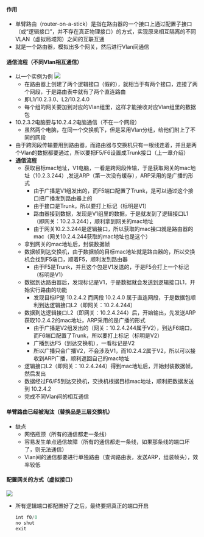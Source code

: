 
#### 作用
- 单臂路由（router-on-a-stick）是指在路由器的一个接口上通过配置子接口（或“逻辑接口”，并不存在真正物理接口）的方式，实现原来相互隔离的不同VLAN（虚拟局域网）之间的互联互通
- 就是一个路由器，模拟出多个网关，然后进行Vlan间通信



#### 通信流程（不同Vlan相互通信）
- 以一个实例为例
  <img src='https://lsz.net.cn/node/imgs/dbec11360510bfc9f97ee83bbb136445.png' />
  - 在路由器上创建了两个逻辑接口（假的），就相当于有两个接口，连接了两个网段，于是路由表中就有了两个直连路由
  - 即L1/10.2.3.0、L2/10.2.4.0
  - 每个组的网关要加到对应的Vlan组里，这样才能接收对应Vlan组里的数据包
- 10.2.3.2电脑要与10.2.4.2电脑通信（不在一个网段）
  - 虽然两个电脑，在同一个交换机下，但是采用Vlan分组，给他们附上了不同的网段
- 由于跨网段传输要用到路由器，而路由器与交换机只有一根线连着，并且是两个Vlan的数据都要通过，所以要把F5/F6设置成Trunk接口（上一章介绍）
- **通信流程**
  - 获取目标mac地址，V1电脑，一看是跨网段传输，于是获取网关的mac地址（10.2.3.244）,发送ARP（第一次没有缓存），ARP采用的是广播的形式
    - 由于广播是V1组发出的，而F5端口配置了Trunk，是可以通过这个接口把广播发到路由器上的
    - 由于接口是Trunk，所以要打上标记（标明是V1）
    - 路由器接到数据，发现是V1组里的数据，于是就发到了逻辑接口L1（即网关：10.2.3.244），顺利拿到网关的mac地址
    - 由于网关10.2.3.244是逻辑接口，所以获取的mac接口就是路由器的mac（网关10.2.4.244获取的mac地址也是这个）
  - 拿到网关的mac地址后，封装数据帧
  - 数据帧到达交换机，由于数据帧的目标mac地址就是路由器的，所以交换机会找到F5端口，顺着F5，顺利发到路由器
    - 由于F5是Trunk，并且这个包是V1发送的，于是F5会打上一个标记（标明是V1）
  - 数据到达路由器后，发现标记是V1，于是数据就会发送到逻辑接口L1，开始实行路由的功能
    - 发现目标IP是 10.2.4.2 而网段 10.2.4.0 属于直连网段，于是数据包顺利到达逻辑接口L2（即网关：10.2.4.244）
  - 数据到达逻辑接口L2（即网关：10.2.4.244）后，开始输出，先发送ARP获取10.2.4.2的mac地址，ARP采用的是广播的形式
    - 由于广播是V2组发出的（网关：10.2.4.244属于V2），到达F6端口，而F6端口配置了Trunk，所以要打上标记（标明是V2）
    - 广播到达F5（到达交换机），一看标记是V2
    - 所以广播只会广播V2，不会涉及V1，而10.2.4.2属于V2，所以可以接收到ARP广播，顺利返回自己的mac地址
  - 逻辑接口L2（即网关：10.2.4.244）得到mac地址后，开始封装数据帧，然后发出
  - 数据经过F6/F5到达交换机，交换机根据目标mac地址，顺利把数据发送到 10.2.4.2
  - 完成不同Vlan间的相互通信


#### 单臂路由已经被淘汰（替换品是三层交换机）
- 缺点
  - 网络瓶颈（所有的通信都走一条线）
  - 容易发生单点通信故障（所有的通信都走一条线，如果那条线的端口坏了，则无法通信）
  - Vlan间的通信都要进行单独路由（查询路由表，发送ARP，组装帧头），效率较低


#### 配置网关的方式（虚拟接口）
<img src='https://lsz.net.cn/node/imgs/b433914354d12419753ecd82027063df.png' />

- 所有逻辑端口都配置好了之后，最终要把真正的端口开启
  ```js
  int f0/0 
  no shut
  exit
  ```